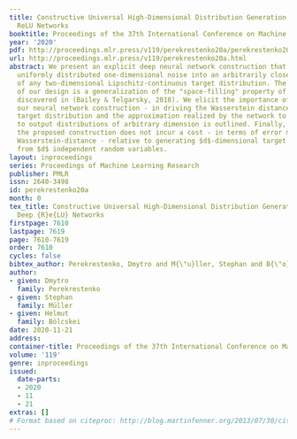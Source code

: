 ```yaml
---
title: Constructive Universal High-Dimensional Distribution Generation through Deep
  ReLU Networks
booktitle: Proceedings of the 37th International Conference on Machine Learning
year: '2020'
pdf: http://proceedings.mlr.press/v119/perekrestenko20a/perekrestenko20a.pdf
url: http://proceedings.mlr.press/v119/perekrestenko20a.html
abstract: We present an explicit deep neural network construction that transforms
  uniformly distributed one-dimensional noise into an arbitrarily close approximation
  of any two-dimensional Lipschitz-continuous target distribution. The key ingredient
  of our design is a generalization of the "space-filling" property of sawtooth functions
  discovered in (Bailey & Telgarsky, 2018). We elicit the importance of depth - in
  our neural network construction - in driving the Wasserstein distance between the
  target distribution and the approximation realized by the network to zero. An extension
  to output distributions of arbitrary dimension is outlined. Finally, we show that
  the proposed construction does not incur a cost - in terms of error measured in
  Wasserstein-distance - relative to generating $d$-dimensional target distributions
  from $d$ independent random variables.
layout: inproceedings
series: Proceedings of Machine Learning Research
publisher: PMLR
issn: 2640-3498
id: perekrestenko20a
month: 0
tex_title: Constructive Universal High-Dimensional Distribution Generation through
  Deep {R}e{LU} Networks
firstpage: 7610
lastpage: 7619
page: 7610-7619
order: 7610
cycles: false
bibtex_author: Perekrestenko, Dmytro and M{\"u}ller, Stephan and B{\"o}lcskei, Helmut
author:
- given: Dmytro
  family: Perekrestenko
- given: Stephan
  family: Müller
- given: Helmut
  family: Bölcskei
date: 2020-11-21
address: 
container-title: Proceedings of the 37th International Conference on Machine Learning
volume: '119'
genre: inproceedings
issued:
  date-parts:
  - 2020
  - 11
  - 21
extras: []
# Format based on citeproc: http://blog.martinfenner.org/2013/07/30/citeproc-yaml-for-bibliographies/
---
```

